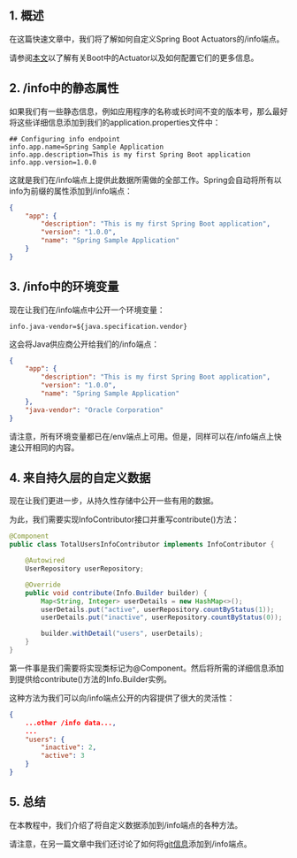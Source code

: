 ## 1. 概述

在这篇快速文章中，我们将了解如何自定义Spring Boot Actuators的/info端点。

请参阅[本文](https://www.baeldung.com/spring-boot-actuators)以了解有关Boot中的Actuator以及如何配置它们的更多信息。

## 2. /info中的静态属性

如果我们有一些静态信息，例如应用程序的名称或长时间不变的版本号，那么最好将这些详细信息添加到我们的application.properties文件中：

```properties
## Configuring info endpoint
info.app.name=Spring Sample Application
info.app.description=This is my first Spring Boot application
info.app.version=1.0.0
```

这就是我们在/info端点上提供此数据所需做的全部工作。Spring会自动将所有以info为前缀的属性添加到/info端点：

```json
{
    "app": {
        "description": "This is my first Spring Boot application",
        "version": "1.0.0",
        "name": "Spring Sample Application"
    }
}
```

## 3. /info中的环境变量

现在让我们在/info端点中公开一个环境变量：

```properties
info.java-vendor=${java.specification.vendor}
```

这会将Java供应商公开给我们的/info端点：

```json
{
    "app": {
        "description": "This is my first Spring Boot application",
        "version": "1.0.0",
        "name": "Spring Sample Application"
    },
    "java-vendor": "Oracle Corporation"
}
```

请注意，所有环境变量都已在/env端点上可用。但是，同样可以在/info端点上快速公开相同的内容。

## 4. 来自持久层的自定义数据

现在让我们更进一步，从持久性存储中公开一些有用的数据。

为此，我们需要实现InfoContributor接口并重写contribute()方法：

```java
@Component
public class TotalUsersInfoContributor implements InfoContributor {

    @Autowired
    UserRepository userRepository;

    @Override
    public void contribute(Info.Builder builder) {
        Map<String, Integer> userDetails = new HashMap<>();
        userDetails.put("active", userRepository.countByStatus(1));
        userDetails.put("inactive", userRepository.countByStatus(0));

        builder.withDetail("users", userDetails);
    }
}
```

第一件事是我们需要将实现类标记为@Component。然后将所需的详细信息添加到提供给contribute()方法的Info.Builder实例。

这种方法为我们可以向/info端点公开的内容提供了很大的灵活性：

```json
{
    ...other /info data...,
    ...
    "users": {
        "inactive": 2,
        "active": 3
    }
}
```

## 5. 总结

在本教程中，我们介绍了将自定义数据添加到/info端点的各种方法。

请注意，在另一篇文章中我们还讨论了如何将[git信息](https://www.baeldung.com/spring-git-information)添加到/info端点。